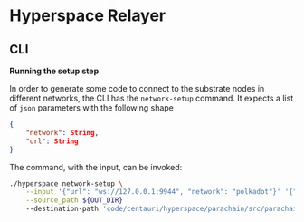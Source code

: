 # Hyperspace Relayer


## CLI

**Running the setup step**

In order to generate some code to connect to the substrate nodes in different networks,
the CLI has the `network-setup` command. It expects a list of `json` parameters with the
following shape
```json
{
    "network": String,
    "url": String
}
```

The command, with the input, can be invoked:
```sh
./hyperspace network-setup \
    --input '{"url": "ws://127.0.0.1:9944", "network": "polkadot"}' '{"url": "ws://127.0.0.1:9188", "network": "parachain"}' \
    --source_path ${OUT_DIR}
    --destination-path 'code/centauri/hyperspace/parachain/src/parachain.rs'
````
